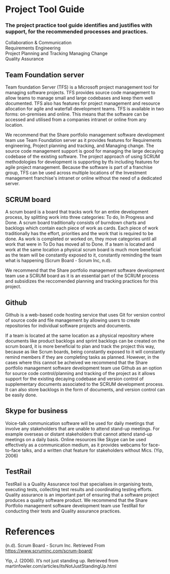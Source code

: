 # Project Tool Guide

### The project practice tool guide identifies and justifies with support, for the recommended processes and practices.

Collaboration & Communication  
Requirements Engineering  
Project Planning and Tracking 
Managing Change  
Quality Assurance 


## Team Foundation server

Team foundation Server (TFS) is a Microsoft project management tool for managing software projects. TFS provides source code management to allow teams to manage small and large codebases and keep them well documented. TFS also has features for project management and resource allocation for agile and waterfall development teams. TFS is available in two forms: on-premises and online. This means that the software can be accessed and utilised from a companies intranet or online from any location.

We recommend that the Share portfolio management software development team use Team Foundation server as it provides features for Requirements engineering, Project planning and tracking, and Managing change. The source code management support is good for managing the large decaying codebase of the existing software. The project approach of using SCRUM methodologies for development is supporting by tfs including features for agile project management. Because the software is part of a franchise group, TFS can be used across multiple locations of the Investment management franchise's intranet or online without the need of a dedicated server.



## SCRUM board

A scrum board is a board that tracks work for an entire development process, by splitting work into three categories: To do, In Progress and Done. A scrum board traditionally consists of burndown charts and backlogs which contain each piece of work as cards. Each piece of work traditionally has the effort, priorities and the work that is required to be done. As work is completed or worked on, they move categories until all work that were in To Do has moved all to Done. If a team is located and work at the same location a physical scrum board is much more beneficial as the team will be constantly exposed to it, constantly reminding the team what is happening (Scrum Board - Scrum Inc, n.d).

We recommend that the Share portfolio management software development team use a SCRUM board as it is an essential part of the SCRUM process and subsidizes the reccomended planning and tracking practices for this project.

## Github

Github is a web-based code hosting service that uses Git for version control of source code and file management by allowing users to create repositories for individual software projects and documents. 

If a team is located at the same location as a physical repository where documents like product backlogs and sprint backlogs can be created on the scrum board, it is more beneficial to plan and track the project this way, because as like Scrum boards, being constantly exposed to it will constantly remind members if they are completing tasks as planned. However, in the cases where this cannot be acheived we recommend that the Share portfolio management software development team use Github as an option for source code control/planning and tracking of the project  as it allows support for the existing decaying codebase and version control of supplementary documents associated to the SCRUM development process. It can also store backlogs in the form of documents, and version control can be easily done.


## Skype for business

Voice-talk communication software will be used for daily meetings that involve any stakeholders that are unable to attend stand-up meetings. For example overseas or distant stakeholders that cannot attend stand-up meetings on a daily basis. Online resources like Skype can be used effectively as a communication medium, as it provides webcams for face-to-face talks, and a written chat feature for stakeholders without Mics. (Yip, 2006)

## TestRail

TestRail is a Quality Assurance tool that specialises in organising tests, executing tests, collecting test results and coordinating testing efforts. Quality assurance is an important part of ensuring that a software project produces a quality software product. We recommend that the Share Portfolio management software development team use TestRail for conducting their tests and Quality assurance practices.

# References

(n.d). Scrum Board - Scrum Inc. Retrieved From https://www.scruminc.com/scrum-board/

Yip, J. (2006). It’s not just standing up. Retrieved from martinfowler.com/articles/itsNotJustStandingUp.html

